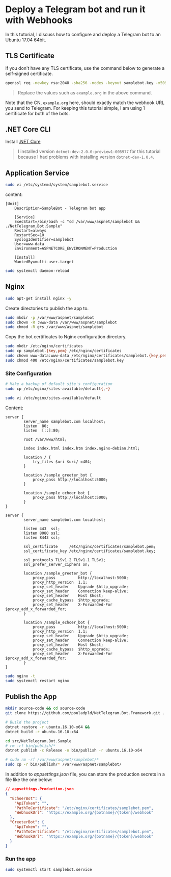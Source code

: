 ﻿# Deploy a Telegram bot and run it with Webhooks

In this tutorial, I discuss how to configure and deploy a Telegram bot to an Ubuntu 17.04 64bit.

## TLS Certificate

If you don't have any TLS certificate, use the command below to generate a self-signed certificate.

```bash
openssl req -newkey rsa:2048 -sha256 -nodes -keyout samplebot.key -x509 -days 365 -out samplebot.pem -subj "/C=CA/ST=Ontario/L=Toronto/O=.NET Telegram Bot Framework Organization/CN=example.org"
```

> Replace the values such as `example.org` in the above command.

Note that the CN, `example.org` here, should exactly match the webhook URL you send to Telegram. For keeping this tutorial simple, I am using 1 certificate for both of the bots.

## .NET Core CLI

Install [.NET Core](https://www.microsoft.com/net/core#linuxubuntu)

> I installed version `dotnet-dev-2.0.0-preview1-005977` for this tutorial because I had problems with installing version `dotnet-dev-1.0.4`.

## Application Service

```bash
sudo vi /etc/systemd/system/samplebot.service
```

content:

```text
[Unit]
    Description=SampleBot - Telegram bot app

    [Service]
    ExecStart=/bin/bash -c "cd /var/www/aspnet/samplebot && ./NetTelegram.Bot.Sample"
    Restart=always
    RestartSec=10
    SyslogIdentifier=samplebot
    User=www-data
    Environment=ASPNETCORE_ENVIRONMENT=Production

    [Install]
    WantedBy=multi-user.target
```

```bash
sudo systemctl daemon-reload
```

## Nginx

```bash
sudo apt-get install nginx -y
```

Create directories to publish the app to.

```bash
sudo mkdir -p /var/www/aspnet/samplebot
sudo chown -R :www-data /var/www/aspnet/samplebot
sudo chmod -R g+s /var/www/aspnet/samplebot
```

Copy the bot certificates to Nginx configuration directory.

```bash
sudo mkdir /etc/nginx/certificates
sudo cp samplebot.{key,pem} /etc/nginx/certificates
sudo chown www-data:www-data /etc/nginx/certificates/samplebot.{key,pem}
sudo chmod 400 /etc/nginx/certificates/samplebot.key
```

### Site Configuration

```bash
# Make a backup of default site's configuration
sudo cp /etc/nginx/sites-available/default{,~}

sudo vi /etc/nginx/sites-available/default
```

Content:

```nginx
server {
        server_name samplebot.com localhost;
        listen  80;
        listen  [::]:80;

        root /var/www/html;

        index index.html index.htm index.nginx-debian.html;

        location / {
            try_files $uri $uri/ =404;
        }

        location /sample_greeter_bot {
            proxy_pass http://localhost:5000;
        }

        location /sample_echoer_bot {
            proxy_pass http://localhost:5000;
        }
}

server {
        server_name samplebot.com localhost;

        listen 443  ssl;
        listen 8080 ssl;
        listen 8443 ssl;

        ssl_certificate     /etc/nginx/certificates/samplebot.pem;
        ssl_certificate_key /etc/nginx/certificates/samplebot.key;

        ssl_protocols TLSv1.2 TLSv1.1 TLSv1;
        ssl_prefer_server_ciphers on;

        location /sample_greeter_bot {
            proxy_pass          http://localhost:5000;
            proxy_http_version  1.1;
            proxy_set_header    Upgrade $http_upgrade;
            proxy_set_header    Connection keep-alive;
            proxy_set_header    Host $host;
            proxy_cache_bypass  $http_upgrade;
            proxy_set_header    X-Forwarded-For $proxy_add_x_forwarded_for;
        }

        location /sample_echoer_bot {
            proxy_pass          http://localhost:5000;
            proxy_http_version  1.1;
            proxy_set_header    Upgrade $http_upgrade;
            proxy_set_header    Connection keep-alive;
            proxy_set_header    Host $host;
            proxy_cache_bypass  $http_upgrade;
            proxy_set_header    X-Forwarded-For $proxy_add_x_forwarded_for;
        }
}
```

```bash
sudo nginx -t
sudo systemctl restart nginx
```

## Publish the App

```bash
mkdir source-code && cd source-code
git clone https://github.com/pouladpld/NetTelegram.Bot.Framework.git .

# Build the project
dotnet restore -r ubuntu.16.10-x64 &&
dotnet build -r ubuntu.16.10-x64

cd src/NetTelegram.Bot.Sample
# rm -rf bin/publish/*
dotnet publish -c Release -o bin/publish -r ubuntu.16.10-x64

# sudo rm -rf /var/www/aspnet/samplebot/*
sudo cp -r bin/publish/* /var/www/aspnet/samplebot/
```

In addition to _appsettings.json_ file, you can store the production secrets in a file like the one below:

```json
// appsettings.Production.json
{
  "EchoerBot": {
    "ApiToken": "",
    "PathToCertificate": "/etc/nginx/certificates/samplebot.pem",
    "WebhookUrl": "https://example.org/{botname}/{token}/webhook"
  },
  "GreeterBot": {
    "ApiToken": "",
    "PathToCertificate": "/etc/nginx/certificates/samplebot.pem",
    "WebhookUrl": "https://example.org/{botname}/{token}/webhook"
  }
}
```

### Run the app

```bash
sudo systemctl start samplebot.service
```

